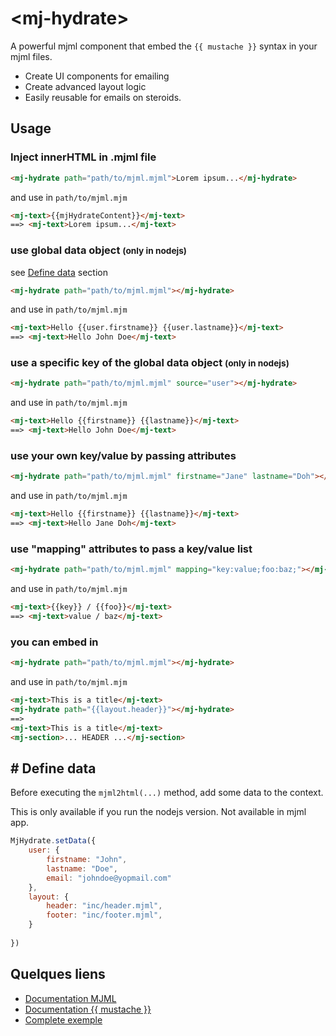 # &lt;mj-hydrate&gt;
A powerful mjml component that embed the 
``{{ mustache }}``
syntax in your mjml files.

- Create UI components for emailing
- Create advanced layout logic
- Easily reusable for emails on steroids.


## Usage

### Inject innerHTML in .mjml file
```html
<mj-hydrate path="path/to/mjml.mjml">Lorem ipsum...</mj-hydrate>
```
and use in `path/to/mjml.mjm`
```html
<mj-text>{{mjHydrateContent}}</mj-text> 
==> <mj-text>Lorem ipsum...</mj-text>
```

### use global data object <small>(only in nodejs)</small>
see [Define data](#data) section
```html
<mj-hydrate path="path/to/mjml.mjml"></mj-hydrate>
```
and use in `path/to/mjml.mjm`
```html
<mj-text>Hello {{user.firstname}} {{user.lastname}}</mj-text> 
==> <mj-text>Hello John Doe</mj-text>
```

### use a specific key of the global data object <small>(only in nodejs)</small>
```html
<mj-hydrate path="path/to/mjml.mjml" source="user"></mj-hydrate>
```
and use in `path/to/mjml.mjm`
```html
<mj-text>Hello {{firstname}} {{lastname}}</mj-text> 
==> <mj-text>Hello John Doe</mj-text>
```

### use your own key/value by passing attributes
```html
<mj-hydrate path="path/to/mjml.mjml" firstname="Jane" lastname="Doh"></mj-hydrate>
```
and use in `path/to/mjml.mjm`
```html
<mj-text>Hello {{firstname}} {{lastname}}</mj-text> 
==> <mj-text>Hello Jane Doh</mj-text>
```

### use "mapping" attributes to pass a key/value list
```html
<mj-hydrate path="path/to/mjml.mjml" mapping="key:value;foo:baz;"></mj-hydrate>
```
and use in `path/to/mjml.mjm`
```html
<mj-text>{{key}} / {{foo}}</mj-text> 
==> <mj-text>value / baz</mj-text>
```

### you can embed <mj-hydrate> in <mj-hydrate>
```html
<mj-hydrate path="path/to/mjml.mjml"></mj-hydrate>
```
and use in `path/to/mjml.mjm`
```html
<mj-text>This is a title</mj-text>
<mj-hydrate path="{{layout.header}}"></mj-hydrate>
==>
<mj-text>This is a title</mj-text>
<mj-section>... HEADER ...</mj-section>
```

## <a id="data">#</a> Define data
Before executing the ``mjml2html(...)`` method, add some data to the context.

This is only available if you run the nodejs version. Not available in mjml app.
```js
MjHydrate.setData({
    user: {
        firstname: "John",
        lastname: "Doe",
        email: "johndoe@yopmail.com"
    },
    layout: {
        header: "inc/header.mjml",
        footer: "inc/footer.mjml",
    }
    
})
```

## Quelques liens
- [Documentation MJML](https://documentation.mjml.io/)
- [Documentation {{ mustache }}](https://www.npmjs.com/package/mustache/)
- [Complete exemple](index.mjml)
